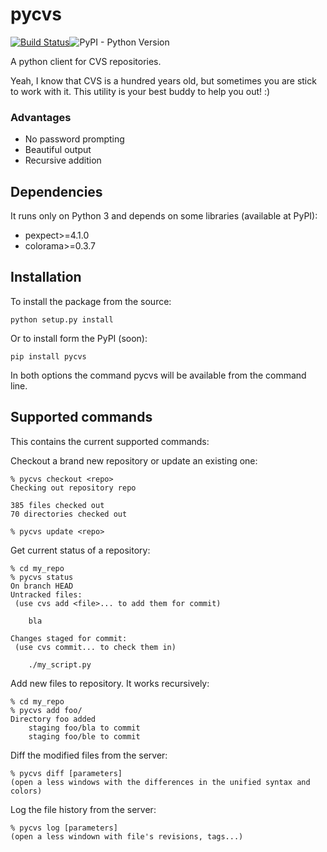 # pycvs
[![Build Status](https://travis-ci.org/gerson23/pycvs.svg?branch=master)](https://travis-ci.org/gerson23/pycvs)![PyPI - Python Version](https://img.shields.io/pypi/pyversions/pycvs.svg)

A python client for CVS repositories.

Yeah, I know that CVS is a hundred years old, but sometimes you are stick to work with it. This utility is your best buddy to help you out! :)

### Advantages
* No password prompting
* Beautiful output
* Recursive addition

## Dependencies

It runs only on Python 3 and depends on some libraries (available at PyPI):

* pexpect>=4.1.0
* colorama>=0.3.7


## Installation

To install the package from the source:

    python setup.py install

Or to install form the PyPI (soon):

    pip install pycvs

In both options the command pycvs will be available from the command line.

## Supported commands

This contains the current supported commands:

Checkout a brand new repository or update an existing one:

    % pycvs checkout <repo>
    Checking out repository repo

    385 files checked out
    70 directories checked out

    % pycvs update <repo>

Get current status of a repository:

    % cd my_repo
    % pycvs status
    On branch HEAD
    Untracked files:
     (use cvs add <file>... to add them for commit)

      	bla

    Changes staged for commit:
     (use cvs commit... to check them in)

    	./my_script.py

Add new files to repository. It works recursively:

    % cd my_repo
    % pycvs add foo/
    Directory foo added
    	staging foo/bla to commit
    	staging foo/ble to commit

Diff the modified files from the server:

    % pycvs diff [parameters]
    (open a less windows with the differences in the unified syntax and colors)

Log the file history from the server:

    % pycvs log [parameters]
    (open a less windown with file's revisions, tags...)
